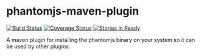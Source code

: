phantomjs-maven-plugin
======================

[![Build Status](https://travis-ci.org/klieber/phantomjs-maven-plugin.png)](https://travis-ci.org/klieber/phantomjs-maven-plugin) [![Coverage Status](https://coveralls.io/repos/klieber/phantomjs-maven-plugin/badge.png?branch=master)](https://coveralls.io/r/klieber/phantomjs-maven-plugin?branch=master) [![Stories in Ready](https://badge.waffle.io/klieber/phantomjs-maven-plugin.png?label=ready)](https://waffle.io/klieber/phantomjs-maven-plugin)

A maven plugin for installing the phantomjs binary on your system so it can be used by other plugins.
